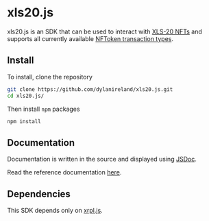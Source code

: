# xls20.js

xls20.js is an SDK that can be used to interact with [XLS-20 NFTs](https://github.com/XRPLF/XRPL-Standards/discussions/46) and supports all currently available [NFToken transaction types](https://xrpl.org/known-amendments.html#nonfungibletokensv1).

## Install

To install, clone the repository

```bash
git clone https://github.com/dylanireland/xls20.js.git
cd xls20.js/
```

Then install `npm` packages

```bash
npm install
```

## Documentation

Documentation is written in the source and displayed using [JSDoc](https://jsdoc.app/).

Read the reference documentation [here]().

## Dependencies

This SDK depends only on [xrpl.js](https://github.com/XRPLF/xrpl.js/).
